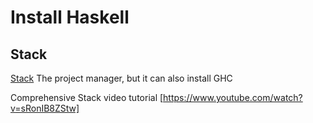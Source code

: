 # Install Haskell


## Stack

[Stack](http://haskellstack.org/)
The project manager, but it can also install GHC

Comprehensive Stack video tutorial
[https://www.youtube.com/watch?v=sRonIB8ZStw]
